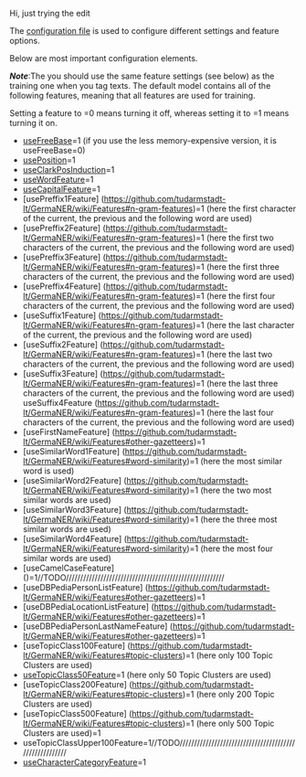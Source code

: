 Hi, just trying the edit

The [configuration file](https://github.com/tudarmstadt-lt/GermaNER/releases/download/germaNER0.9.1/config.properties) is used to configure different settings and feature options. 

Below are most important configuration elements.

_**Note**_:The you should use the same feature settings (see below) as the training one when you tag texts. The default model contains all of the following features, meaning that all features are used for training.

Setting a feature to =0 means turning it off, whereas setting it to =1 means turning it on. 

* [useFreeBase](https://github.com/tudarmstadt-lt/GermaNER/wiki/Features#freebaselist)=1 (if you use the less memory-expensive version, it is useFreeBase=0)
* [usePosition](https://github.com/tudarmstadt-lt/GermaNER/wiki/Features#position-feature)=1
* [useClarkPosInduction](https://github.com/tudarmstadt-lt/GermaNER/wiki/Features#clarks-unsupervised-pos-tagger)=1
* [useWordFeature](https://github.com/tudarmstadt-lt/GermaNER/wiki/Features#word-feature)=1
* [useCapitalFeature](https://github.com/tudarmstadt-lt/GermaNER/wiki/Features#case-feature)=1
* [usePreffix1Feature] (https://github.com/tudarmstadt-lt/GermaNER/wiki/Features#n-gram-features)=1 (here the first character of the current, the previous and the following word are used)
* [usePreffix2Feature] (https://github.com/tudarmstadt-lt/GermaNER/wiki/Features#n-gram-features)=1
(here the first two characters of the current, the previous and the following word are used)
* [usePreffix3Feature] (https://github.com/tudarmstadt-lt/GermaNER/wiki/Features#n-gram-features)=1
(here the first three characters of the current, the previous and the following word are used)
* [usePreffix4Feature] (https://github.com/tudarmstadt-lt/GermaNER/wiki/Features#n-gram-features)=1
(here the first four characters of the current, the previous and the following word are used)
* [useSuffix1Feature] (https://github.com/tudarmstadt-lt/GermaNER/wiki/Features#n-gram-features)=1 (here the last character of the current, the previous and the following word are used)
* [useSuffix2Feature] (https://github.com/tudarmstadt-lt/GermaNER/wiki/Features#n-gram-features)=1 (here the last two characters of the current, the previous and the following word are used)
* [useSuffix3Feature] (https://github.com/tudarmstadt-lt/GermaNER/wiki/Features#n-gram-features)=1 (here the last three characters of the current, the previous and the following word are used)
useSuffix4Feature (https://github.com/tudarmstadt-lt/GermaNER/wiki/Features#n-gram-features)=1 (here the last four characters of the current, the previous and the following word are used)
* [useFirstNameFeature] (https://github.com/tudarmstadt-lt/GermaNER/wiki/Features#other-gazetteers)=1 
* [useSimilarWord1Feature] (https://github.com/tudarmstadt-lt/GermaNER/wiki/Features#word-similarity)=1 (here the most similar word is used)
* [useSimilarWord2Feature] (https://github.com/tudarmstadt-lt/GermaNER/wiki/Features#word-similarity)=1 (here the two most similar words are used)
* [useSimilarWord3Feature] (https://github.com/tudarmstadt-lt/GermaNER/wiki/Features#word-similarity)=1 (here the three most similar words are used)
* [useSimilarWord4Feature] (https://github.com/tudarmstadt-lt/GermaNER/wiki/Features#word-similarity)=1 (here the most four similar words are used)
* [useCamelCaseFeature] ()=1//TODO///////////////////////////////////////////////////////
* [useDBPediaPersonListFeature] (https://github.com/tudarmstadt-lt/GermaNER/wiki/Features#other-gazetteers)=1
* [useDBPediaLocationListFeature] (https://github.com/tudarmstadt-lt/GermaNER/wiki/Features#other-gazetteers)=1
* [useDBPediaPersonLastNameFeature] (https://github.com/tudarmstadt-lt/GermaNER/wiki/Features#other-gazetteers)=1
* [useTopicClass100Feature] (https://github.com/tudarmstadt-lt/GermaNER/wiki/Features#topic-clusters)=1 (here only 100 Topic Clusters are used)
* [useTopicClass50Feature](https://github.com/tudarmstadt-lt/GermaNER/wiki/Features#topic-clusters)=1 (here only 50 Topic Clusters are used)
* [useTopicClass200Feature] (https://github.com/tudarmstadt-lt/GermaNER/wiki/Features#topic-clusters)=1 (here only 200 Topic Clusters are used)
* [useTopicClass500Feature] (https://github.com/tudarmstadt-lt/GermaNER/wiki/Features#topic-clusters)=1 (here only 500 Topic Clusters are used)=1
* useTopicClassUpper100Feature=1//TODO///////////////////////////////////////////////////////
* [useCharacterCategoryFeature](https://github.com/tudarmstadt-lt/GermaNER/wiki/Features#character-category-pattern)=1

